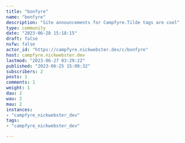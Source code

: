 ```yaml
---
title: "bonfyre" 
name: "bonfyre"
description: "Site announcements for Campfyre.Tilde tags are cool"
type: community
date: "2023-06-28 15:18:15"
draft: false
nsfw: false
actor_id: "https://campfyre.nickwebster.dev/c/bonfyre"
host: campfyre.nickwebster.dev
lastmod: "2023-06-27 03:29:22"
published: "2023-06-25 15:00:32"
subscribers: 2
posts: 1
comments: 1
weight: 1
dau: 2
wau: 2
mau: 2
instances:
- "campfyre_nickwebster_dev"
tags: 
- "campfyre_nickwebster_dev"

---
```

